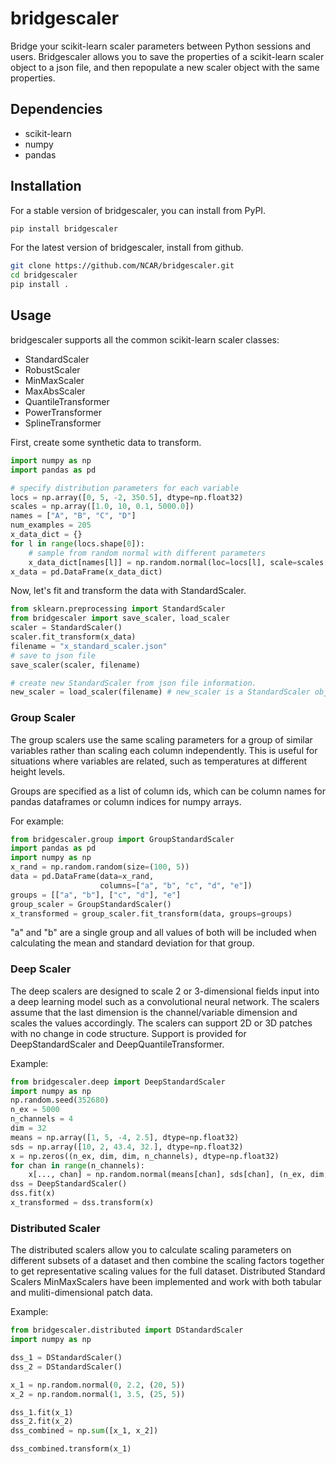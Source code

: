 # bridgescaler
Bridge your scikit-learn scaler parameters between Python sessions and users.
Bridgescaler allows you to save the properties of a scikit-learn scaler object
to a json file, and then repopulate a new scaler object with the same properties.


## Dependencies
* scikit-learn
* numpy
* pandas

## Installation
For a stable version of bridgescaler, you can install from PyPI.
```bash
pip install bridgescaler
```

For the latest version of bridgescaler, install from github.
```bash
git clone https://github.com/NCAR/bridgescaler.git
cd bridgescaler
pip install .
```

## Usage
bridgescaler supports all the common scikit-learn scaler classes:
* StandardScaler
* RobustScaler
* MinMaxScaler
* MaxAbsScaler
* QuantileTransformer
* PowerTransformer
* SplineTransformer

First, create some synthetic data to transform.
```python
import numpy as np
import pandas as pd

# specify distribution parameters for each variable
locs = np.array([0, 5, -2, 350.5], dtype=np.float32)
scales = np.array([1.0, 10, 0.1, 5000.0])
names = ["A", "B", "C", "D"]
num_examples = 205
x_data_dict = {}
for l in range(locs.shape[0]):
    # sample from random normal with different parameters
    x_data_dict[names[l]] = np.random.normal(loc=locs[l], scale=scales[l], size=num_examples)
x_data = pd.DataFrame(x_data_dict)
```

Now, let's fit and transform the data with StandardScaler.
```python
from sklearn.preprocessing import StandardScaler
from bridgescaler import save_scaler, load_scaler
scaler = StandardScaler()
scaler.fit_transform(x_data)
filename = "x_standard_scaler.json"
# save to json file
save_scaler(scaler, filename)

# create new StandardScaler from json file information.
new_scaler = load_scaler(filename) # new_scaler is a StandardScaler object
```

### Group Scaler
The group scalers use the same scaling parameters for a group of similar
variables rather than scaling each column independently. This is useful for situations where variables are related, 
such as temperatures at different height levels.

Groups are specified as a list of column ids, which can be column names for pandas dataframes or column indices
for numpy arrays.

For example:
```python
from bridgescaler.group import GroupStandardScaler
import pandas as pd
import numpy as np
x_rand = np.random.random(size=(100, 5))
data = pd.DataFrame(data=x_rand, 
                    columns=["a", "b", "c", "d", "e"])
groups = [["a", "b"], ["c", "d"], "e"]
group_scaler = GroupStandardScaler()
x_transformed = group_scaler.fit_transform(data, groups=groups)
```

"a" and "b" are a single group and all values of both will be included when calculating the mean and standard 
deviation for that group.

### Deep Scaler
The deep scalers are designed to scale 2 or 3-dimensional fields input into a 
deep learning model such as a convolutional neural network. The scalers assume
that the last dimension is the channel/variable dimension and scales the values accordingly.
The scalers can support 2D or 3D patches with no change in code structure. Support is provided for
DeepStandardScaler and DeepQuantileTransformer.

Example:
```python
from bridgescaler.deep import DeepStandardScaler
import numpy as np
np.random.seed(352680)
n_ex = 5000
n_channels = 4
dim = 32
means = np.array([1, 5, -4, 2.5], dtype=np.float32)
sds = np.array([10, 2, 43.4, 32.], dtype=np.float32)
x = np.zeros((n_ex, dim, dim, n_channels), dtype=np.float32)
for chan in range(n_channels):
    x[..., chan] = np.random.normal(means[chan], sds[chan], (n_ex, dim, dim))
dss = DeepStandardScaler()
dss.fit(x)
x_transformed = dss.transform(x)
```

### Distributed Scaler
The distributed scalers allow you to calculate scaling
parameters on different subsets of a dataset and then combine the scaling factors
together to get representative scaling values for the full dataset. Distributed
Standard Scalers MinMaxScalers have been implemented and work with both tabular
and muliti-dimensional patch data.

Example:
```python
from bridgescaler.distributed import DStandardScaler
import numpy as np

dss_1 = DStandardScaler()
dss_2 = DStandardScaler()

x_1 = np.random.normal(0, 2.2, (20, 5))
x_2 = np.random.normal(1, 3.5, (25, 5))

dss_1.fit(x_1)
dss_2.fit(x_2)
dss_combined = np.sum([x_1, x_2])

dss_combined.transform(x_1)

```